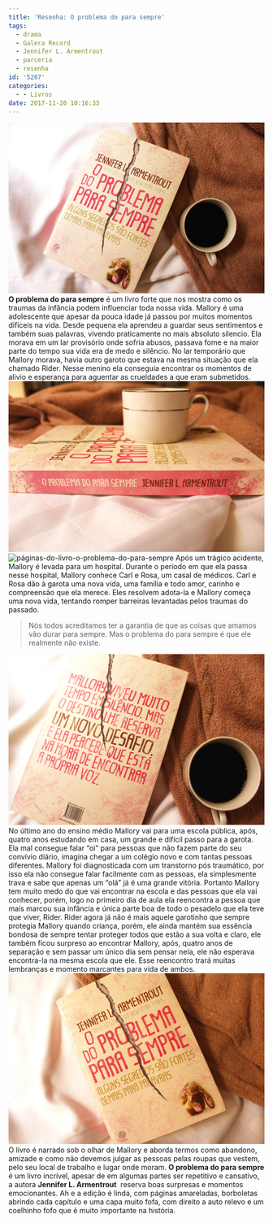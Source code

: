 ```yaml
---
title: 'Resenha: O problema do para sempre'
tags:
  - drama
  - Galera Record
  - Jennifer L. Armentrout
  - parceria
  - resenha
id: '5207'
categories:
  - - Livros
date: 2017-11-20 10:16:33
---
```


![Capa do livro O problema do para sempre](/images/2017/11/capa-livro-o-problema-do-para-sempre.jpg) **O problema do para sempre** é um livro forte que nos mostra como os traumas da infância podem influenciar toda nossa vida. Mallory é uma adolescente que apesar da pouca idade já passou por muitos momentos difíceis na vida. Desde pequena ela aprendeu a guardar seus sentimentos e também suas palavras, vivendo praticamente no mais absoluto silencio. Ela morava em um lar provisório onde sofria abusos, passava fome e na maior parte do tempo sua vida era de medo e silêncio. No lar temporário que Mallory morava, havia outro garoto que estava na mesma situação que ela chamado Rider. Nesse menino ela conseguia encontrar os momentos de alivio e esperança para aguentar as crueldades a que eram submetidos. ![Lombada do livro O problema do para sempre](/images/2017/11/lombada-do-livro-o-problema-do-para-sempre.jpg) ![páginas-do-livro-o-problema-do-para-sempre](/images/2017/11/Página-do-livro-o-problema-do-para-sempre.jpg) Após um trágico acidente, Mallory é levada para um hospital. Durante o período em que ela passa nesse hospital, Mallory conhece Carl e Rosa, um casal de médicos.  Carl e Rosa dão à garota uma nova vida, uma família e todo amor, carinho e compreensão que ela merece. Eles resolvem adota-la e Mallory começa uma nova vida, tentando romper barreiras levantadas pelos traumas do passado. 

> Nós todos acreditamos ter a garantia de que as coisas que amamos vão durar para sempre. Mas o problema do para sempre é que ele realmente não existe.

![Contra capa do livro O problema do para sempre](/images/2017/11/contra-capa-do-livro-o-problema-do-para-sempre.jpg) No último ano do ensino médio Mallory vai para uma escola pública, após, quatro anos estudando em casa, um grande e difícil passo para a garota. Ela mal consegue falar “oi” para pessoas que não fazem parte do seu convívio diário, imagina chegar a um colégio novo e com tantas pessoas diferentes. Mallory foi diagnosticada com um transtorno pós traumático, por isso ela não consegue falar facilmente com as pessoas, ela simplesmente trava e sabe que apenas um “olá” já é uma grande vitória. Portanto Mallory tem muito medo do que vai encontrar na escola e das pessoas que ela vai conhecer, porém, logo no primeiro dia de aula ela reencontra a pessoa que mais marcou sua infância e única parte boa de todo o pesadelo que ela teve que viver, Rider. Rider agora já não é mais aquele garotinho que sempre protegia Mallory quando criança, porém, ele ainda mantém sua essência bondosa de sempre tentar proteger todos que estão a sua volta e claro, ele também ficou surpreso ao encontrar Mallory, após, quatro anos de separação e sem passar um único dia sem pensar nela, ele não esperava encontra-la na mesma escola que ele. Esse reencontro trará muitas lembranças e momento marcantes para vida de ambos. ![Resumo do livro O problema do para sempre](/images/2017/11/resenha-do-livro-o-problema-do-para-sempre.jpg) O livro é narrado sob o olhar de Mallory e aborda termos como abandono, amizade e como não devemos julgar as pessoas pelas roupas que vestem, pelo seu local de trabalho e lugar onde moram. **O problema do para sempre** é um livro incrível, apesar de em algumas partes ser repetitivo e cansativo, a autora **Jennifer L. Armentrout**  reserva boas surpresas e momentos emocionantes.  Ah e a edição é linda, com páginas amareladas, borboletas abrindo cada capítulo e uma capa muito fofa, com direito a auto relevo e um coelhinho fofo que é muito importante na história.
